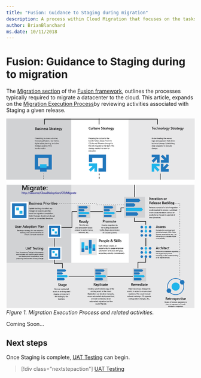 ```yaml
---
title: "Fusion: Guidance to Staging during migration"
description: A process within Cloud Migration that focuses on the tasks of migrating workloads to the cloud
author: BrianBlanchard
ms.date: 10/11/2018
---
```


# Fusion: Guidance to Staging during to migration

The [Migration section](../overview.md) of the [Fusion framework](../../overview.md), outlines the processes typically required to migrate a datacenter to the cloud. This article, expands on the [Migration Execution Process](overview.md)by reviewing activities associated with Staging a given release.
  
![Migration Execution Process and related activities](../../_images/migration-execute.png)
*Figure 1. Migration Execution Process and related activities.*

Coming Soon...

## Next steps

Once Staging is complete, [UAT Testing](uat-test.md) can begin.

> [!div class="nextstepaction"]
> [UAT Testing](uat-test.md)
